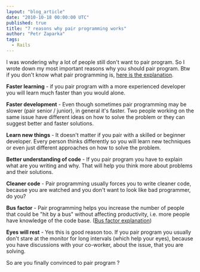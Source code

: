 ```yaml
---
layout: "blog_article"
date: "2010-10-18 00:00:00 UTC"
published: true
title: "7 reasons why pair programming works"
author: "Petr Zaparka"
tags:
  - Rails
---
```


<p>I was wondering why a lot of people still don&#39;t want to pair program. So I wrote down my most important reasons why you should pair program. Btw if you don&#39;t know what pair programming is, <a href="http://en.wikipedia.org/wiki/Pair_programming">here is the explanation</a>.</p>
<p><strong>Faster learning</strong> - if you pair program with a more experienced developer you will learn much faster than you would alone.</p>
<p><strong>Faster development</strong> - Even though sometimes pair programming may be slower (pair senior / junior), in general it&#39;s faster. Two people working on the same issue have different ideas on how to solve the problem or they can suggest better and faster solutions.</p>
<p><strong>Learn new things</strong> - It doesn&#39;t matter if you pair with a skilled or beginner developer. Every person thinks differently so you will learn new techniques or even just different approaches on how to solve the problem.</p>
<p><strong>Better understanding of code</strong> - If you pair program you have to explain what are you writing and why. That will help you think more about problems and their solutions.</p>
<p><strong>Cleaner code</strong> - Pair programming usually forces you to write cleaner code, because you are watched and you don&#39;t want to look like bad programmer, do you?</p>
<p><strong>Bus factor</strong> - Pair programming helps you increase the number of people that could be &quot;hit by a bus&quot; without affecting productivity, i.e. more people have knowledge of the code base. (<a href="http://en.wikipedia.org/wiki/Bus_factor">Bus factor explanation</a>)</p>
<p><strong>Eyes will rest</strong> - Yes this is good reason too. If you pair program you usually don&#39;t stare at the monitor for long intervals (which help your eyes), because you have discussions with your co-worker, about the issue, that you are solving.</p>
<p>So are you finally convinced to pair program ?</p>

